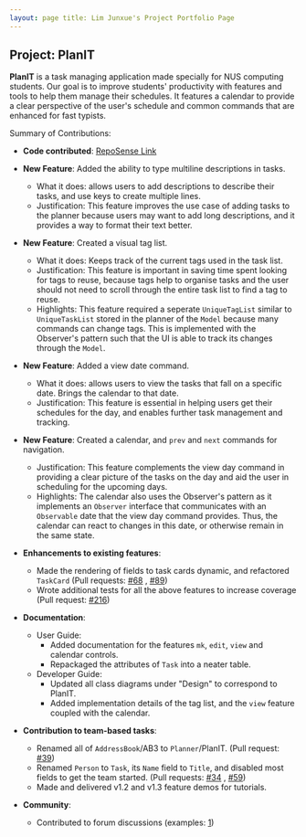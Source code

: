 ```yaml
---
layout: page title: Lim Junxue's Project Portfolio Page
---
```


## Project: PlanIT

**PlanIT** is a task managing application made specially for NUS computing students. Our goal is to improve students'
productivity with features and tools to help them manage their schedules. It features a calendar to provide a clear
perspective of the user's schedule and common commands that are enhanced for fast typists.

Summary of Contributions:

* **Code contributed**: [RepoSense Link](https://nus-cs2103-ay2021s2.github.io/tp-dashboard/?search=limjunxue&sort=groupTitle&sortWithin=title&since=2021-02-19&timeframe=commit&mergegroup=&groupSelect=groupByRepos&breakdown=false)

* **New Feature**: Added the ability to type multiline descriptions in tasks.
    * What it does: allows users to add descriptions to describe their tasks, and use keys to create multiple lines.
    * Justification: This feature improves the use case of adding tasks to the planner because users may want to add
      long descriptions, and it provides a way to format their text better.

* **New Feature**: Created a visual tag list.
    * What it does: Keeps track of the current tags used in the task list.
    * Justification: This feature is important in saving time spent looking for tags to reuse, because tags help to organise
      tasks and the user should not need to scroll through the entire task list to find a tag to reuse.
    * Highlights: This feature required a seperate `UniqueTagList` similar to `UniqueTaskList` stored in the planner of
      the `Model` because many commands can change tags. This is implemented with the Observer's pattern such that the UI
      is able to track its changes through the `Model`.

* **New Feature**: Added a view date command.
    * What it does: allows users to view the tasks that fall on a specific date. Brings the calendar to that date.
    * Justification: This feature is essential in helping users get their schedules for the day, and enables further
      task management and tracking.

* **New Feature**: Created a calendar, and `prev` and `next` commands for navigation.
    * Justification: This feature complements the view day command in providing a clear picture of the tasks on the day
      and aid the user in scheduling for the upcoming days.
    * Highlights: The calendar also uses the Observer's pattern as it implements an `Observer` interface that
      communicates with an `Observable` date that the view day command provides. Thus, the calendar can react to changes
      in this date, or otherwise remain in the same state.

* **Enhancements to existing features**:
    * Made the rendering of fields to task cards dynamic, and refactored `TaskCard` (Pull
      requests: [\#68](https://github.com/AY2021S2-CS2103T-T10-2/tp/pull/68)
      , [\#89](https://github.com/AY2021S2-CS2103T-T10-2/tp/pull/89))
    * Wrote additional tests for all the above features to increase coverage (Pull request: [\#216](https://github.com/AY2021S2-CS2103T-T10-2/tp/pull/216))

* **Documentation**:
    * User Guide:
        * Added documentation for the features `mk`, `edit`, `view` and calendar controls.
        * Repackaged the attributes of `Task` into a neater table.
    * Developer Guide:
        * Updated all class diagrams under "Design" to correspond to PlanIT.
        * Added implementation details of the tag list, and the `view` feature coupled with the calendar.

* **Contribution to team-based tasks**:
    * Renamed all of `AddressBook`/AB3 to `Planner`/PlanIT. (Pull
      request: [\#39](https://github.com/AY2021S2-CS2103T-T10-2/tp/pull/39))
    * Renamed `Person` to `Task`, its `Name` field to `Title`, and disabled most fields to get the team started. (Pull
      requests: [\#34](https://github.com/AY2021S2-CS2103T-T10-2/tp/pull/35)
      , [\#59](https://github.com/AY2021S2-CS2103T-T10-2/tp/pull/59))
    * Made and delivered v1.2 and v1.3 feature demos for tutorials.

* **Community**:
    * Contributed to forum discussions (examples: [1](https://github.com/nus-cs2103-AY2021S2/forum/issues/247))

